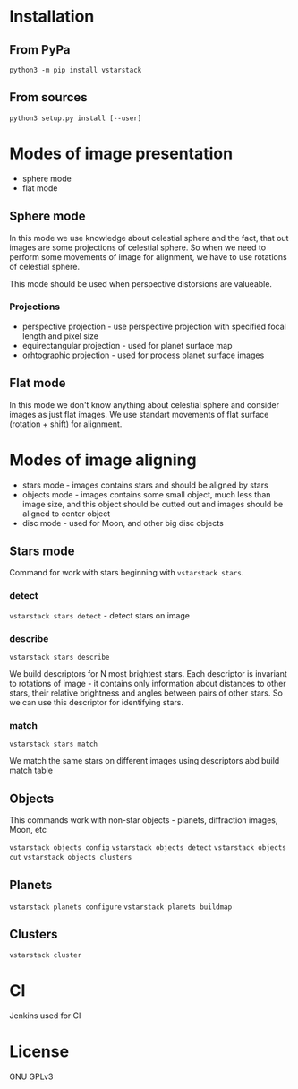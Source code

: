 # Installation

## From PyPa
```
python3 -m pip install vstarstack
```

## From sources
```
python3 setup.py install [--user]
```

# Modes of image presentation

* sphere mode
* flat mode

## Sphere mode

In this mode we use knowledge about celestial sphere and the fact, that out images are some projections of celestial sphere. So when we need to perform some movements of image for alignment, we have to use rotations of celestial sphere.

This mode should be used when perspective distorsions are valueable.

### Projections

* perspective projection - use perspective projection with specified focal length and pixel size
* equirectangular projection - used for planet surface map
* orhtographic projection - used for process planet surface images

## Flat mode

In this mode we don't know anything about celestial sphere and consider images as just flat images. We use standart movements of flat surface (rotation + shift) for alignment.


# Modes of image aligning

* stars mode - images contains stars and should be aligned by stars
* objects mode - images contains some small object, much less than image size, and this object
should be cutted out and images should be aligned to center object
* disc mode - used for Moon, and other big disc objects

## Stars mode

Command for work with stars beginning with `vstarstack stars`.

### detect

`vstarstack stars detect` - detect stars on image

### describe

`vstarstack stars describe`

We build descriptors for N most brightest stars. Each descriptor is invariant to rotations of image - it contains only information about distances to other stars, their relative brightness and angles between pairs of other stars. So we can use this descriptor for identifying stars.

### match

`vstarstack stars match`

We match the same stars on different images using descriptors abd build match table

## Objects

This commands work with non-star objects - planets, diffraction images, Moon, etc

`vstarstack objects config`
`vstarstack objects detect`
`vstarstack objects cut`
`vstarstack objects clusters`

## Planets

`vstarstack planets configure`
`vstarstack planets buildmap`

## Clusters

`vstarstack cluster`

# CI

Jenkins used for CI

# License

GNU GPLv3
